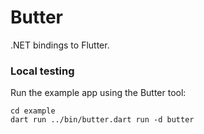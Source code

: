 # Butter

.NET bindings to Flutter.

### Local testing

Run the example app using the Butter tool:

```
cd example
dart run ../bin/butter.dart run -d butter
```

